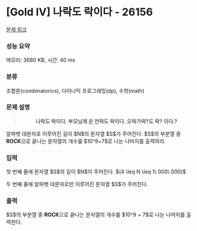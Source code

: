 # [Gold IV] 나락도 락이다 - 26156 

[문제 링크](https://www.acmicpc.net/problem/26156) 

### 성능 요약

메모리: 3680 KB, 시간: 40 ms

### 분류

조합론(combinatorics), 다이나믹 프로그래밍(dp), 수학(math)

### 문제 설명

<blockquote>
<p style="text-align: center;"><strong>나락도 락이다. 부모님께 온 연락도 락이다. 오락가락?도 락? 이다.?</strong></p>
</blockquote>

<p>알파벳 대문자로 이루어진 길이 $N$의 문자열 $S$가 주어진다. $S$의 부분열 중 <strong>ROCK</strong>으로 끝나는 문자열의 개수를 $10^9+7$로 나눈 나머지를 출력하라.</p>

### 입력 

 <p>첫 번째 줄에 문자열 $S$의 길이 $N$이 주어진다. $(4 \leq N \leq 1\ 000\ 000)$</p>

<p>두 번째 줄에 알파벳 대문자로만 이루어진 문자열 $S$가 주어진다.</p>

### 출력 

 <p>$S$의 부분열 중 <strong>ROCK</strong>으로 끝나는 문자열의 개수를 $10^9 + 7$로 나눈 나머지를 출력한다.</p>

